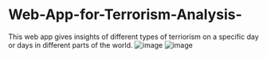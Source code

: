 # Web-App-for-Terrorism-Analysis-
This web app gives insights of different types of terriorism on a specific day or days in different parts of the world.
![image](https://user-images.githubusercontent.com/78776072/124360917-0258d980-dc4a-11eb-92db-fb6433faa604.png)
![image](https://user-images.githubusercontent.com/78776072/124360935-169cd680-dc4a-11eb-96d3-fcd2e0118f2c.png)

